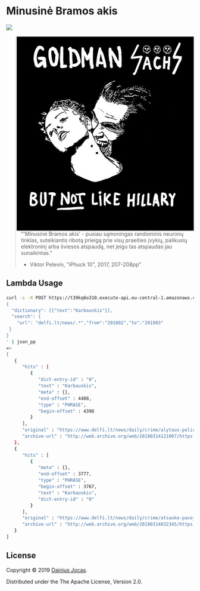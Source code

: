 # Minusinė Bramos akis

![](https://github.com/dainiusjocas/minusine-bramos-akis/workflows/Linting%20and%20Unit%20Tests/badge.svg)

<img src="doc/goldman-sachs.jpg"
 alt="Goldman Sachs but not Like Hillary" title="Goldman Sachs but not Like Hillary"
 align="right" />

> "'Minusinė Bramos akis' - pusiau sąmoningas randominis neuronų tinklas, suteikiantis ribotą prieigą prie visų praeities įvykių, palikusių elektroninį arba šviesos atspaudą, net jeigu tas atspaudas jau sunaikintas."
> - Viktor Pelevin, "iPhuck 10", 2017, 207-208pp"

## Lambda Usage

```bash
curl -s -X POST https://t39kq6o310.execute-api.eu-central-1.amazonaws.com/Prod/observe -d '
{
  "dictionary": [{"text":"Karbauskis"}],
  "search": {
    "url": "delfi.lt/news/.*","from":"201802","to":"201803"
 }
}
' | json_pp
=>
[
   {
      "hits" : [
         {
            "dict-entry-id" : "0",
            "text" : "Karbauskis",
            "meta" : {},
            "end-offset" : 4408,
            "type" : "PHRASE",
            "begin-offset" : 4398
         }
      ],
      "original" : "https://www.delfi.lt/news/daily/crime/alytaus-policija-iesko-nuo-bausmes-besislapstancio-vyro.d?id=77416031",
      "archive-url" : "http://web.archive.org/web/20180314121007/https://www.delfi.lt/news/daily/crime/alytaus-policija-iesko-nuo-bausmes-besislapstancio-vyro.d?id=77416031"
   },
   {
      "hits" : [
         {
            "meta" : {},
            "end-offset" : 3777,
            "type" : "PHRASE",
            "begin-offset" : 3767,
            "text" : "Karbauskis",
            "dict-entry-id" : "0"
         }
      ],
      "original" : "https://www.delfi.lt/news/daily/crime/atsauke-pavoju-sostines-prekybos-centre.d?id=77264831",
      "archive-url" : "http://web.archive.org/web/20180314032345/https://www.delfi.lt/news/daily/crime/atsauke-pavoju-sostines-prekybos-centre.d?id=77264831"
   }
]
```

## License

Copyright &copy; 2019 [Dainius Jocas](https://www.jocas.lt).

Distributed under the The Apache License, Version 2.0.
